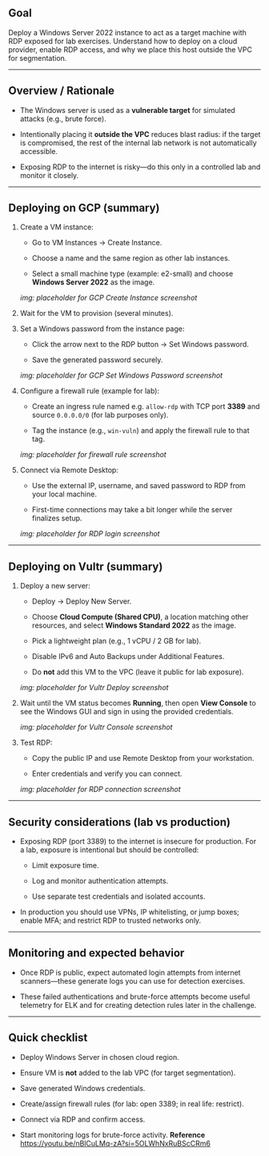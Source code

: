 
## Goal

Deploy a Windows Server 2022 instance to act as a target machine with RDP exposed for lab exercises. Understand how to deploy on a cloud provider, enable RDP access, and why we place this host outside the VPC for segmentation.

---

## Overview / Rationale

- The Windows server is used as a **vulnerable target** for simulated attacks (e.g., brute force).
    
- Intentionally placing it **outside the VPC** reduces blast radius: if the target is compromised, the rest of the internal lab network is not automatically accessible.
    
- Exposing RDP to the internet is risky—do this only in a controlled lab and monitor it closely.
    

---

## Deploying on GCP (summary)

1. Create a VM instance:
    
    - Go to VM Instances → Create Instance.
        
    - Choose a name and the same region as other lab instances.
        
    - Select a small machine type (example: e2-small) and choose **Windows Server 2022** as the image.
        
    
    _img: placeholder for GCP Create Instance screenshot_
    
2. Wait for the VM to provision (several minutes).
    
3. Set a Windows password from the instance page:
    
    - Click the arrow next to the RDP button → Set Windows password.
        
    - Save the generated password securely.
        
    
    _img: placeholder for GCP Set Windows Password screenshot_
    
4. Configure a firewall rule (example for lab):
    
    - Create an ingress rule named e.g. `allow-rdp` with TCP port **3389** and source `0.0.0.0/0` (for lab purposes only).
        
    - Tag the instance (e.g., `win-vuln`) and apply the firewall rule to that tag.
        
    
    _img: placeholder for firewall rule screenshot_
    
5. Connect via Remote Desktop:
    
    - Use the external IP, username, and saved password to RDP from your local machine.
        
    - First-time connections may take a bit longer while the server finalizes setup.
        
    
    _img: placeholder for RDP login screenshot_
    

---

## Deploying on Vultr (summary)

1. Deploy a new server:
    
    - Deploy → Deploy New Server.
        
    - Choose **Cloud Compute (Shared CPU)**, a location matching other resources, and select **Windows Standard 2022** as the image.
        
    - Pick a lightweight plan (e.g., 1 vCPU / 2 GB for lab).
        
    - Disable IPv6 and Auto Backups under Additional Features.
        
    - Do **not** add this VM to the VPC (leave it public for lab exposure).
        
    
    _img: placeholder for Vultr Deploy screenshot_
    
2. Wait until the VM status becomes **Running**, then open **View Console** to see the Windows GUI and sign in using the provided credentials.
    
    _img: placeholder for Vultr Console screenshot_
    
3. Test RDP:
    
    - Copy the public IP and use Remote Desktop from your workstation.
        
    - Enter credentials and verify you can connect.
        
    
    _img: placeholder for RDP connection screenshot_
    

---

## Security considerations (lab vs production)

- Exposing RDP (port 3389) to the internet is insecure for production. For a lab, exposure is intentional but should be controlled:
    
    - Limit exposure time.
        
    - Log and monitor authentication attempts.
        
    - Use separate test credentials and isolated accounts.
        
- In production you should use VPNs, IP whitelisting, or jump boxes; enable MFA; and restrict RDP to trusted networks only.
    

---

## Monitoring and expected behavior

- Once RDP is public, expect automated login attempts from internet scanners—these generate logs you can use for detection exercises.
    
- These failed authentications and brute-force attempts become useful telemetry for ELK and for creating detection rules later in the challenge.
    

---

## Quick checklist

-  Deploy Windows Server in chosen cloud region.
    
-  Ensure VM is **not** added to the lab VPC (for target segmentation).
    
-  Save generated Windows credentials.
    
-  Create/assign firewall rules (for lab: open 3389; in real life: restrict).
    
-  Connect via RDP and confirm access.
    
-  Start monitoring logs for brute-force activity.
**Reference**
https://youtu.be/nBlCuLMq-zA?si=5OLWhNxRuBScCRm6